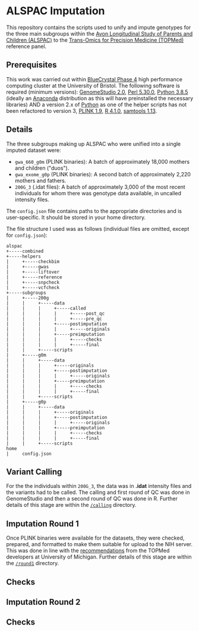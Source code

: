 # ALSPAC Imputation

This repository contains the scripts used to unify and impute genotypes for the three main subgroups within the [Avon Longitudinal Study of Parents and Children (ALSPAC)][alspac] to the [Trans-Omics for Precision Medicine (TOPMed)][topmed] reference panel.

## Prerequisites

This work was carried out within [BlueCrystal Phase 4][bc4] high performance computing cluster at the University of Bristol. The following software is required (minimum versions): [GenomeStudio 2.0][genomestudio], [Perl 5.30.0][perl], [Python 3.8.5][python] (ideally an [Anaconda][anaconda] distribution as this will have preinstalled the necessary libraries) AND a version 2.x of [Python][python] as one of the helper scripts has not been refactored to version 3, [PLINK 1.9][plink], [R 4.1.0][r], [samtools 1.13][samtools].

## Details

The three subgroups making up ALSPAC who were unified into a single imputed dataset were:

* `gwa_660_g0m` (PLINK binaries): A batch of approximately 18,000 mothers and children ("duos").
* `gwa_exome_g0p` (PLINK binaries): A second batch of approximately 2,220 mothers and fathers.
* `200G_3` (.idat files): A batch of approximately 3,000 of the most recent individuals for whom there was genotype data available, in uncalled intensity files.

The `config.json` file contains paths to the appropriate directories and is user-specific. It should be stored in your home directory.

The file structure I used was as follows (individual files are omitted, except for `config.json`):

```
alspac
+-----combined
+-----helpers
|     +-----checkbim
|     +-----gwas
|     +-----liftover
|     +-----reference
|     +-----snpcheck
|     +-----vcfcheck
+-----subgroups
|     +-----200g
|     |     +-----data
|     |     |     +-----called
|     |     |     |     +-----post_qc
|     |     |     |     +-----pre_qc
|     |     |     +-----postimputation
|     |     |     |     +-----originals
|     |     |     +-----preimputation
|     |     |     |     +-----checks
|     |     |     |     +-----final
|     |     +-----scripts
|     +-----g0m
|     |     +-----data
|     |     |     +-----originals
|     |     |     +-----postimputation
|     |     |     |     +-----originals
|     |     |     +-----preimputation
|     |     |     |     +-----checks
|     |     |     |     +-----final
|     |     +-----scripts
|     +-----g0p
|     |     +-----data
|     |     |     +-----originals
|     |     |     +-----postimputation
|     |     |     |     +-----originals
|     |     |     +-----preimputation
|     |     |     |     +-----checks
|     |     |     |     +-----final
|     |     +-----scripts
home
|     config.json
```

## Variant Calling

For the the individuals within `200G_3`, the data was in **.idat** intensity files and the variants had to be called. The calling and first round of QC was done in GenomeStudio and then a second round of QC was done in R. Further details of this stage are within the [`/calling`][calling] directory.

## Imputation Round 1

Once PLINK binaries were available for the datasets, they were checked, prepared, and formatted to make them suitable for upload to the NIH server. This was done in line with the [recommendations][topmed_doc] from the TOPMed developers at University of Michigan. Further details of this stage are within the [`/round1`][round1] directory.

## Checks

## Imputation Round 2

## Checks

[alspac]: http://www.bristol.ac.uk/alspac/
[anaconda]: https://www.anaconda.com/
[bc4]: https://www.acrc.bris.ac.uk/acrc/phase4.htm
[calling]: https://github.com/nbashir97/alspac_imputation/tree/main/calling
[genomestudio]: https://emea.illumina.com/techniques/microarrays/array-data-analysis-experimental-design/genomestudio.html
[perl]: https://www.perl.org/
[python]: https://www.python.org/
[plink]: https://www.cog-genomics.org/plink/
[r]: https://www.r-project.org/
[round1]: https://github.com/nbashir97/alspac_imputation/tree/main/round1
[samtools]: http://www.htslib.org/
[topmed]: https://imputation.biodatacatalyst.nhlbi.nih.gov/
[topmed_doc]: https://topmedimpute.readthedocs.io/en/latest/
